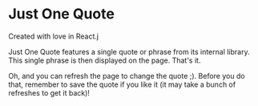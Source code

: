 # Just One Quote

Created with love in React.j


Just One Quote features a single quote or phrase from its internal library. This single phrase is then displayed on the page.
That's it.

Oh, and you can refresh the page to change the quote ;). Before you do that, remember to save the quote if you like it
(it may take a bunch of refreshes to get it back)!